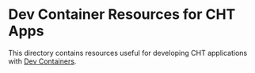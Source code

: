 # Dev Container Resources for CHT Apps

This directory contains resources useful for developing CHT applications with [Dev Containers](https://containers.dev/).
